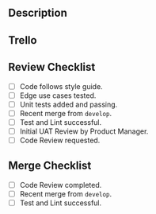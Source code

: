 ## Description
<description of your changes>

## Trello
<links to related Trello cards>

## Review Checklist
- [ ] Code follows style guide.
- [ ] Edge use cases tested.
- [ ] Unit tests added and passing.
- [ ] Recent merge from `develop`.
- [ ] Test and Lint successful.
- [ ] Initial UAT Review by Product Manager.
- [ ] Code Review requested.

## Merge Checklist
- [ ] Code Review completed.
- [ ] Recent merge from `develop`.
- [ ] Test and Lint successful.
